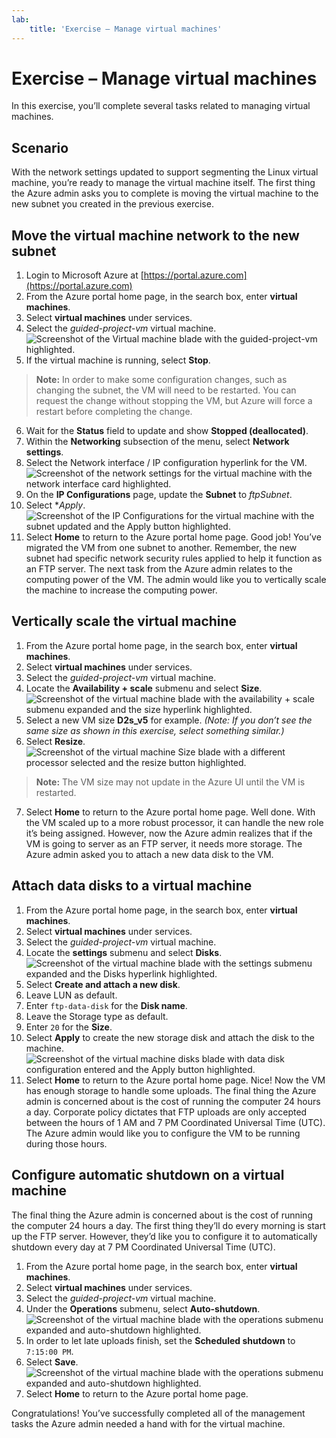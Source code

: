 ```yaml
---
lab:
    title: 'Exercise – Manage virtual machines'
---
```


# Exercise – Manage virtual machines
In this exercise, you’ll complete several tasks related to managing virtual machines.

## Scenario
With the network settings updated to support segmenting the Linux virtual machine, you’re ready to manage the virtual machine itself. The first thing the Azure admin asks you to complete is moving the virtual machine to the new subnet you created in the previous exercise.

## Move the virtual machine network to the new subnet
1.	Login to Microsoft Azure at [https://portal.azure.com](https://portal.azure.com)
2.	From the Azure portal home page, in the search box, enter **virtual machines**.
3.	Select **virtual machines** under services.
4.	Select the *guided-project-vm* virtual machine.
![Screenshot of the Virtual machine blade with the guided-project-vm highlighted.](./Media/virtual-machine-blade.png)
5.	If the virtual machine is running, select **Stop**.
> **Note:** In order to make some configuration changes, such as changing the subnet, the VM will need to be restarted. You can request the change without stopping the VM, but Azure will force a restart before completing the change.
6.	Wait for the **Status** field to update and show **Stopped (deallocated)**.
7.	Within the **Networking** subsection of the menu, select **Network settings**.
8.	Select the Network interface / IP configuration hyperlink for the VM.
![Screenshot of the network settings for the virtual machine with the network interface card highlighted.](./Media/virtual-machine-network-interface.png)
9.	On the **IP Configurations** page, update the **Subnet** to *ftpSubnet*.
10.	Select **Apply*.
![Screenshot of the IP Configurations for the virtual machine with the subnet updated and the Apply button highlighted.](./Media/virtual-machine-network-apply.png)
11.	Select **Home** to return to the Azure portal home page.
Good job! You’ve migrated the VM from one subnet to another. Remember, the new subnet had specific network security rules applied to help it function as an FTP server.
The next task from the Azure admin relates to the computing power of the VM. The admin would like you to vertically scale the machine to increase the computing power.

## Vertically scale the virtual machine
1.	From the Azure portal home page, in the search box, enter **virtual machines**.
2.	Select **virtual machines** under services.
3.	Select the *guided-project-vm* virtual machine.
4.	Locate the **Availability + scale** submenu and select **Size**.
![Screenshot of the virtual machine blade with the availability + scale submenu expanded and the size hyperlink highlighted.](./Media/virtual-machine-scale.png)
5.	Select a new VM size **D2s_v5** for example. *(Note: If you don’t see the same size as shown in this exercise, select something similar.)*
6.	Select **Resize**.
![Screenshot of the virtual machine Size blade with a different processor selected and the resize button highlighted.](./Media/virtual-machine-resize.png)
> **Note:** The VM size may not update in the Azure UI until the VM is restarted.
7.	Select **Home** to return to the Azure portal home page.
Well done. With the VM scaled up to a more robust processor, it can handle the new role it’s being assigned.
However, now the Azure admin realizes that if the VM is going to server as an FTP server, it needs more storage. The Azure admin asked you to attach a new data disk to the VM.

## Attach data disks to a virtual machine
1.	From the Azure portal home page, in the search box, enter **virtual machines**.
2.	Select **virtual machines** under services.
3.	Select the *guided-project-vm* virtual machine.
4.	Locate the **settings** submenu and select **Disks**.
![Screenshot of the virtual machine blade with the settings submenu expanded and the Disks hyperlink highlighted.](./Media/virtual-machine-disks.png)
5.	Select **Create and attach a new disk**.
6.	Leave LUN as default.
7.	Enter `ftp-data-disk` for the **Disk name**.
8.	Leave the Storage type as default.
9.	Enter `20` for the **Size**.
10.	Select **Apply** to create the new storage disk and attach the disk to the machine.
![Screenshot of the virtual machine disks blade with data disk configuration entered and the Apply button highlighted.](./Media/virtual-machine-attach-disk.png)
11.	Select **Home** to return to the Azure portal home page.
Nice! Now the VM has enough storage to handle some uploads. The final thing the Azure admin is concerned about is the cost of running the computer 24 hours a day. Corporate policy dictates that FTP uploads are only accepted between the hours of 1 AM and 7 PM Coordinated Universal Time (UTC). The Azure admin would like you to configure the VM to be running during those hours.

## Configure automatic shutdown on a virtual machine
The final thing the Azure admin is concerned about is the cost of running the computer 24 hours a day. The first thing they’ll do every morning is start up the FTP server. However, they’d like you to configure it to automatically shutdown every day at 7 PM Coordinated Universal Time (UTC).
1.	From the Azure portal home page, in the search box, enter **virtual machines**.
2.	Select **virtual machines** under services.
3.	Select the *guided-project-vm* virtual machine.
4.	Under the **Operations** submenu, select **Auto-shutdown**.
![Screenshot of the virtual machine blade with the operations submenu expanded and auto-shutdown highlighted.](./Media/virtual-machine-auto-shutdown..png)
5.	In order to let late uploads finish, set the **Scheduled shutdown** to `7:15:00 PM`.
6.	Select **Save**.
![Screenshot of the virtual machine blade with the operations submenu expanded and auto-shutdown highlighted.](./Media/virtual-machine-auto-shutdown..png)
7.	Select **Home** to return to the Azure portal home page.

Congratulations! You’ve successfully completed all of the management tasks the Azure admin needed a hand with for the virtual machine.
